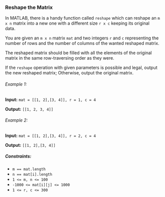 <h3>Reshape the Matrix</h3>

<p>In MATLAB, there is a handy function called <code>reshape</code> which can reshape an <code>m x n</code> matrix into
a new one with a different size <code>r x c</code> keeping its original data.

You are given an <code>m x n</code> matrix <code>mat</code> and two integers <code>r</code> and <code>c</code>
representing the number of rows and the number of columns of the wanted reshaped matrix.

The reshaped matrix should be filled with all the elements of the original matrix in the same row-traversing order as they were.

If the <code>reshape</code> operation with given parameters is possible and legal, output the new reshaped matrix;
Otherwise, output the original matrix.</p>

<h6>Example 1:</h6>
<p><b>Input:</b> <code>mat = [[1, 2],[3, 4]], r = 1, c = 4</code></p>
<p><b>Output:</b> <code>[[1, 2, 3, 4]]</code></p>

<h6>Example 2:</h6>
<p><b>Input:</b> <code>mat = [[1, 2],[3, 4]], r = 2, c = 4</code></p>
<p><b>Output:</b> <code>[[1, 2],[3, 4]]</code></p>

<h5>Constraints:</h5>
<ul>
    <li><code>m == mat.length</code></li>
    <li><code>n == mat[i].length</code></li>
    <li><code>1 <= m, n <= 100</code></li>
    <li><code>-1000 <= mat[i][j] <= 1000</code></li>
    <li><code>1 <= r, c <= 300</code></li>
</ul>